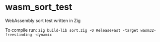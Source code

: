 # wasm_sort_test
WebAssembly sort test written in Zig

To compile run: `zig build-lib sort.zig -O ReleaseFast -target wasm32-freestanding -dynamic`
